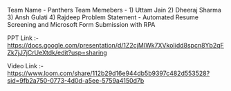 Team Name - Panthers 
Team Memebers - 1) Uttam Jain 2) Dheeraj Sharma 3) Ansh Gulati 4) Rajdeep 
Problem Statement - Automated Resume Screening and Microsoft Form Submission with RPA

PPT Link :- https://docs.google.com/presentation/d/1Z2cjMIWk7XVkoIidd8spcn8Yb2qFZk7jJ7jCrUeXtdk/edit?usp=sharing


Video Link :- https://www.loom.com/share/112b29d16e944db5b9397c482d553528?sid=9fb2a750-0773-4d0d-a5ee-5759a4150d7b
